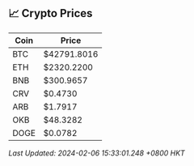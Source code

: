 ## 📈 Crypto Prices

| Coin | Price |
| ---- | ----- |
| BTC | $42791.8016 |
| ETH | $2320.2200 |
| BNB | $300.9657 |
| CRV | $0.4730 |
| ARB | $1.7917 |
| OKB | $48.3282 |
| DOGE | $0.0782 |

_Last Updated: 2024-02-06 15:33:01.248 +0800 HKT_